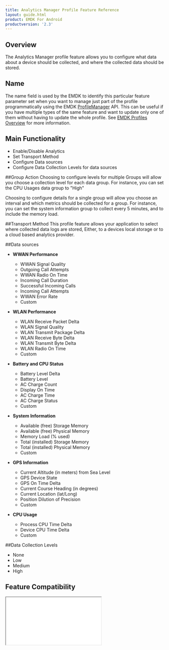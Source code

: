 ```yaml
---
title: Analytics Manager Profile Feature Reference
layout: guide.html
product: EMDK For Android
productversion: '2.3'
---
```


## Overview

The Analytics Manager profile feature allows you to configure what data about a device should be collected, and where the collected data should be stored.

## Name
The name field is used by the EMDK to identify this particular feature parameter set when you want to manage just part of the profile programmatically using the EMDK [ProfileManager](../../../api/core/ProfileManager) API. This can be useful if you have multiple types of the same feature and want to update only one of them without having to update the whole profile. See [EMDK Profiles Overview](../usingwizard) for more information.

## Main Functionality

* Enable/Disable Analytics 
* Set Transport Method
* Configure Data sources
* Configure Data Collection Levels for data sources

##Group Action
Choosing to configure levels for multiple Groups will allow you choose a collection level for each data group. For instance, you can set the CPU Usages data group to "High" 

Choosing to configure details for a single group will allow you choose an interval and which metrics should be collected for a group. For instance, you can set the system information group to collect every 5 minutes, and to include the memory load.

##Transport Method
This profile feature allows your application to select where collected data logs are stored, Either, to a devices local storage or to a cloud based analytics provider.

##Data sources
  * **WWAN Performance**
    * WWAN Signal Quality
    * Outgoing Call Attempts
    * WWAN Radio On Time
    * Incoming Call Duration
    * Successful Incoming Calls
    * Incoming Call Attempts
    * WWAN Error Rate
    * Custom


  * **WLAN Performance**	
    * WLAN Receive Packet Delta
    * WLAN Signal Quality
    * WLAN Transmit Package Delta
    * WLAN Receive Byte Delta
    * WLAN Transmit Byte Delta
    * WLAN Radio On Time
    * Custom


  * **Battery and CPU Status**	
    * Battery Level Delta
    * Battery Level
    * AC Charge Count
    * Display On Time
    * AC Charge Time
    * AC Charge Status
    * Custom

  * **System Information**	
    * Available (free) Storage Memory
    * Available (free) Physical Memory
    * Memory Load (% used) 
    * Total (installed) Storage Memory
    * Total (installed) Physical Memory
    * Custom


  * **GPS Information**
    * Current Altitude (in meters) from Sea Level
    * GPS Device State
    * GPS On Time Delta
    * Current Course Heading (in degrees)
    * Current Location (lat/Long)
    * Position Dilution of Precision
    * Custom

  * **CPU Usage**
    * Process CPU Time Delta
    * Device CPU Time Delta
    * Custom

  
##Data Collection Levels
  * None	
  * Low	
  * Medium	
  * High 


## Feature Compatibility
<iframe src="compare.html#mx=4.3&csp=AnalyticsMgr&os=All&embed=true"></iframe> 









